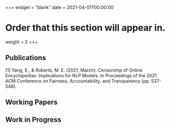 +++
widget = "blank"
date = 2021-04-01T00:00:00

# Order that this section will appear in.
weight = 2
+++

## Publications

[1] Yang, E., & Roberts, M. E. (2021, March). Censorship of Online Encyclopedias: Implications for NLP Models. In Proceedings of the 2021 ACM Conference on Fairness, Accountability, and Transparency (pp. 537-548).

## Working Papers


## Work in Progress
